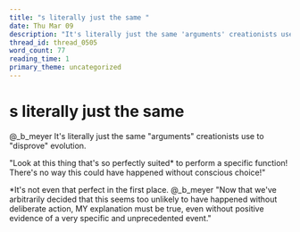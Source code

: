 ```yaml
---
title: "s literally just the same "
date: Thu Mar 09
description: "It's literally just the same 'arguments' creationists use to 'disprove' evolution."
thread_id: thread_0505
word_count: 77
reading_time: 1
primary_theme: uncategorized
---
```


# s literally just the same 

@_b_meyer It's literally just the same "arguments" creationists use to "disprove" evolution.

"Look at this thing that's so perfectly suited* to perform a specific function! There's no way this could have happened without conscious choice!"

*It's not even that perfect in the first place. @_b_meyer "Now that we've arbitrarily decided that this seems too unlikely to have happened without deliberate action, MY explanation must be true, even without positive evidence of a very specific and unprecedented event."